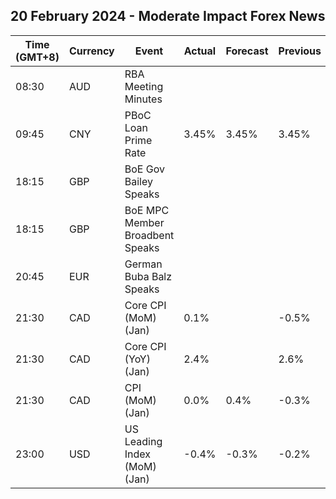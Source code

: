 ## 20 February 2024 - Moderate Impact Forex News

| Time (GMT+8) | Currency | Event | Actual | Forecast | Previous |
|------|----------|-------|--------|----------|----------|
| 08:30 | AUD | RBA Meeting Minutes |  |  |  |
| 09:45 | CNY | PBoC Loan Prime Rate | 3.45% | 3.45% | 3.45% |
| 18:15 | GBP | BoE Gov Bailey Speaks |  |  |  |
| 18:15 | GBP | BoE MPC Member Broadbent Speaks |  |  |  |
| 20:45 | EUR | German Buba Balz Speaks |  |  |  |
| 21:30 | CAD | Core CPI (MoM) (Jan) | 0.1% |  | -0.5% |
| 21:30 | CAD | Core CPI (YoY) (Jan) | 2.4% |  | 2.6% |
| 21:30 | CAD | CPI (MoM) (Jan) | 0.0% | 0.4% | -0.3% |
| 23:00 | USD | US Leading Index (MoM) (Jan) | -0.4% | -0.3% | -0.2% |

